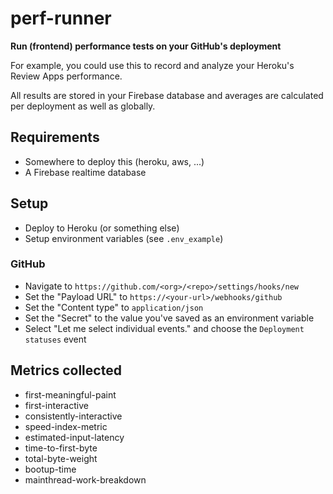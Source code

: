 # perf-runner
**Run (frontend) performance tests on your GitHub's deployment**

For example, you could use this to record and analyze your Heroku's Review Apps performance.

All results are stored in your Firebase database and averages are calculated per deployment as well as globally.

## Requirements
- Somewhere to deploy this (heroku, aws, ...)
- A Firebase realtime database

## Setup
- Deploy to Heroku (or something else)
- Setup environment variables (see `.env_example`)

### GitHub
- Navigate to `https://github.com/<org>/<repo>/settings/hooks/new`
- Set the "Payload URL" to `https://<your-url>/webhooks/github`
- Set the "Content type" to `application/json`
- Set the "Secret" to the value you've saved as an environment variable
- Select "Let me select individual events." and choose the `Deployment statuses` event

## Metrics collected
- first-meaningful-paint
- first-interactive
- consistently-interactive
- speed-index-metric
- estimated-input-latency
- time-to-first-byte
- total-byte-weight
- bootup-time
- mainthread-work-breakdown

